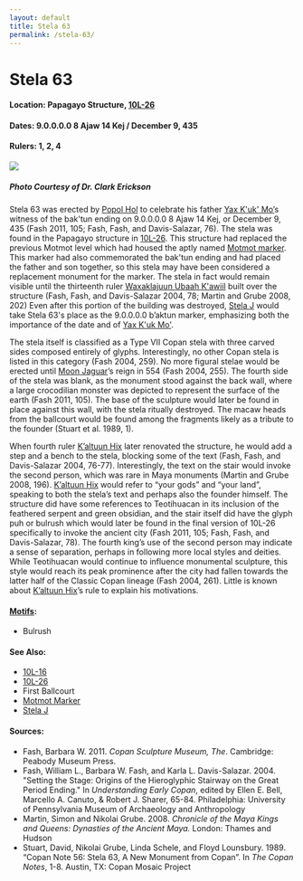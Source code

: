 ```yaml
---
layout: default
title: Stela 63
permalink: /stela-63/
---
```


# Stela 63

#### <strong>Location:</strong> Papagayo Structure, <a href="{{site.baseurl}}/structure-26/">10L-26</a>
#### <strong>Dates:</strong> 9.0.0.0.0 8 Ajaw 14 Kej / December 9, 435
#### <strong>Rulers:</strong> 1, 2, 4

<img src="{{site.baseurl}}/images/stela-63-erickson.jpg">

##### Photo Courtesy of Dr. Clark Erickson

Stela 63 was erected by <a href="{{site.baseurl}}/popol-hol">Popol Hol</a> to celebrate his father <a href="{{site.baseurl}}/yax-kuk-mo">Yax K'uk' Mo’</a>s witness of the bak'tun ending on 9.0.0.0.0 8 Ajaw 14 Kej, or December 9, 435 (Fash 2011, 105; Fash, Fash, and Davis-Salazar, 76). The stela was found in the Papagayo structure in <a href="{{site.baseurl}}/structure-26">10L-26</a>. This structure had replaced the previous Motmot level which had housed the aptly named <a href="{{site.baseurl}}/motmot-marker">Motmot marker</a>. This marker had also commemorated the bak'tun ending and had placed the father and son together, so this stela may have been considered a replacement monument for the marker. The stela in fact would remain visible until the thirteenth ruler <a href="{{site.baseurl}}/waxaklajuun-ubaah-kawiil">Waxaklajuun Ubaah K'awiil</a> built over the structure (Fash, Fash, and Davis-Salazar 2004, 78; Martin and Grube 2008, 202) Even after this portion of the building was destroyed, <a href="{{site.baseurl}}/stela-j">Stela J</a> would take Stela 63's place as the 9.0.0.0.0 b’aktun marker, emphasizing both the importance of the date and of <a href="{{site.baseurl}}/yax-kuk-mo">Yax K'uk Mo'</a>.  

The stela itself is classified as a Type VII Copan stela with three carved sides composed entirely of glyphs. Interestingly, no other Copan stela is listed in this category (Fash 2004, 259). No more figural stelae would be erected until <a href="{{site.baseurl}}/moon-jaguar">Moon Jaguar</a>’s reign in 554 (Fash 2004, 255). The fourth side of the stela was blank, as the monument stood against the back wall, where a large crocodilian monster was depicted to represent the surface of the earth (Fash 2011, 105). The base of the sculpture would later be found in place against this wall, with the stela ritually destroyed. The macaw heads from the ballcourt would be found among the fragments likely as a tribute to the founder (Stuart et al. 1989, 1).  

When fourth ruler <a href="{{site.baseurl}}/kaltuun-hix">K’altuun Hix</a> later renovated the structure, he would add a step and a bench to the stela, blocking some of the text (Fash, Fash, and Davis-Salazar 2004, 76-77). Interestingly, the text on the stair would invoke the second person, which was rare in Maya monuments (Martin and Grube 2008, 196). <a href="{{site.baseurl}}/kaltuun-hix">K’altuun Hix</a> would refer to “your gods” and “your land”, speaking to both the stela’s text and perhaps also the founder himself. The structure did have some references to Teotihuacan in its inclusion of the feathered serpent and green obsidian, and the stair itself did have the glyph puh or bulrush which would later be found in the final version of 10L-26 specifically to invoke the ancient city (Fash 2011, 105; Fash, Fash, and Davis-Salazar, 78). The fourth king’s use of the second person may indicate a sense of separation, perhaps in following more local styles and deities. While Teotihuacan would continue to influence monumental sculpture, this style would reach its peak prominence after the city had fallen towards the latter half of the Classic Copan lineage (Fash 2004, 261). Little is known about <a href="{{site.baseurl}}/kaltuun-hix">K’altuun Hix</a>’s rule to explain his motivations.

#### <strong><a href="{{site.baseurl}}/motif-glossary">Motifs</a>:</strong>
<ul>
<li>Bulrush</li>
</ul>

#### <strong>See Also:</strong>
<ul>
<li><a href="{{site.baseurl}}/structure-16">10L-16</a></li>
<li><a href="{{site.baseurl}}/structure-26">10L-26</a></li>
<li>First Ballcourt</li>
<li><a href="{{site.baseurl}}/motmot-marker">Motmot Marker</a></li>
<li><a href="{{site.baseurl}}/stela-j">Stela J</a></li>
</ul>

#### <strong>Sources:</strong>
<ul>
<li>Fash, Barbara W. 2011. <cite>Copan Sculpture Museum, The</cite>. Cambridge:
    Peabody Museum Press.</li>
<li>Fash, William L., Barbara W. Fash, and Karla L. Davis-Salazar. 2004.
    "Setting the Stage: Origins of the Hieroglyphic Stairway on the Great Period Ending." In <cite>Understanding Early Copan</cite>, edited by Ellen E. Bell, Marcello A. Canuto, & Robert J. Sharer, 65-84. Philadelphia: University of Pennsylvania Museum of Archaeology and Anthropology</li>
<li>Martin, Simon and Nikolai Grube. 2008. <cite>Chronicle of the Maya Kings and
    Queens: Dynasties of the Ancient Maya.</cite> London: Thames and Hudson</li>
<li>Stuart, David, Nikolai Grube, Linda Schele, and Floyd Lounsbury. 1989.
    “Copan Note 56: Stela 63, A New Monument from Copan”. In <cite>The Copan Notes</cite>, 1-8. Austin, TX: Copan Mosaic Project</li>
</ul>
